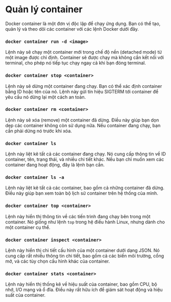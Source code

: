 # Quản lý container
Docker container là một đơn vị độc lập để chạy ứng dụng. Bạn có thể tạo, quản lý và theo dõi các container với các lệnh Docker dưới đây.
### `docker container run -d <image>` 
Lệnh này sẽ chạy một container mới trong chế độ nền (detached mode) từ một image được chỉ định. Container sẽ được chạy mà không cần kết nối với terminal, cho phép nó tiếp tục chạy ngay cả khi bạn đóng terminal.

### `docker container stop <container>`
Lệnh này sẽ dừng một container đang chạy. Bạn có thể xác định container bằng ID hoặc tên của nó. Lệnh này gửi tín hiệu SIGTERM tới container để yêu cầu nó dừng lại một cách an toàn.

### `docker container rm <container>`
Lệnh này sẽ xóa (remove) một container đã dừng. Điều này giúp bạn dọn dẹp các container không còn sử dụng nữa. Nếu container đang chạy, bạn cần phải dừng nó trước khi xóa.

### `docker container ls`
Lệnh này liệt kê tất cả các container đang chạy. Nó cung cấp thông tin về ID container, tên, trạng thái, và nhiều chi tiết khác. Nếu bạn chỉ muốn xem các container đang hoạt động, đây là lệnh bạn cần.

### `docker container ls -a`
Lệnh này liệt kê tất cả các container, bao gồm cả những container đã dừng. Điều này giúp bạn xem toàn bộ lịch sử container trên hệ thống của mình.

### `docker container top <container>`
Lệnh này hiển thị thông tin về các tiến trình đang chạy bên trong một container. Nó giống như lệnh `top` trong hệ điều hành Linux, nhưng dành cho một container cụ thể.

### `docker container inspect <container>`
Lệnh này hiển thị chi tiết cấu hình của một container dưới dạng JSON. Nó cung cấp rất nhiều thông tin chi tiết, bao gồm cả các biến môi trường, cổng mở, và các tùy chọn cấu hình khác của container.

### `docker container stats <container>`
Lệnh này hiển thị thống kê về hiệu suất của container, bao gồm CPU, bộ nhớ, I/O mạng và ổ đĩa. Điều này rất hữu ích để giám sát hoạt động và hiệu suất của container.
